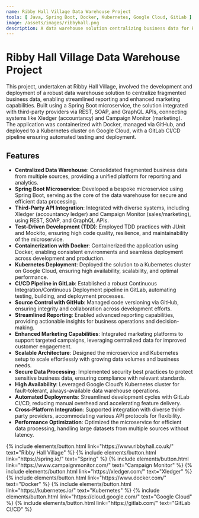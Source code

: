 ```yaml
---
name: Ribby Hall Village Data Warehouse Project
tools: [ Java, Spring Boot, Docker, Kubernetes, Google Cloud, GitLab ]
image: /assets/images/ribbyhall.png
description: A data warehouse solution centralizing business data for Ribby Hall Village, built with Spring Boot microservices and deployed on Google Cloud's Kubernetes cluster.                                                                                                              
---
```


# Ribby Hall Village Data Warehouse Project

This project, undertaken at Ribby Hall Village, involved the development and deployment of a robust data warehouse
solution to centralize fragmented business data, enabling streamlined reporting and enhanced marketing capabilities.
Built using a Spring Boot microservice, the solution integrated with third-party providers via REST, SOAP, and GraphQL
APIs, connecting systems like Xledger (accountancy) and Campaign Monitor (marketing). The application was containerized
with Docker, managed via GitHub, and deployed to a Kubernetes cluster on Google Cloud, with a GitLab CI/CD pipeline
ensuring automated testing and deployment.

## Features

- **Centralized Data Warehouse**: Consolidated fragmented business data from multiple sources, providing a unified
  platform for reporting and analytics.
- **Spring Boot Microservice**: Developed a bespoke microservice using Spring Boot, serving as the core of the data
  warehouse for secure and efficient data processing.
- **Third-Party API Integration**: Integrated with diverse systems, including Xledger (accountancy ledger) and Campaign
  Monitor (sales/marketing), using REST, SOAP, and GraphQL APIs.
- **Test-Driven Development (TDD)**: Employed TDD practices with JUnit and Mockito, ensuring high code quality,
  resilience, and maintainability of the microservice.
- **Containerization with Docker**: Containerized the application using Docker, enabling consistent environments and
  seamless deployment across development and production.
- **Kubernetes Deployment**: Deployed the solution to a Kubernetes cluster on Google Cloud, ensuring high availability,
  scalability, and optimal performance.
- **CI/CD Pipeline in GitLab**: Established a robust Continuous Integration/Continuous Deployment pipeline in GitLab,
  automating testing, building, and deployment processes.
- **Source Control with GitHub**: Managed code versioning via GitHub, ensuring integrity and collaboration across
  development efforts.
- **Streamlined Reporting**: Enabled advanced reporting capabilities, providing actionable insights for business
  operations and decision-making.
- **Enhanced Marketing Capabilities**: Integrated marketing platforms to support targeted campaigns, leveraging
  centralized data for improved customer engagement.
- **Scalable Architecture**: Designed the microservice and Kubernetes setup to scale effortlessly with growing data
  volumes and business needs.
- **Secure Data Processing**: Implemented security best practices to protect sensitive business data, ensuring
  compliance with relevant standards.
- **High Availability**: Leveraged Google Cloud’s Kubernetes cluster for fault-tolerant, always-available data warehouse
  operations.
- **Automated Deployments**: Streamlined development cycles with GitLab CI/CD, reducing manual overhead and accelerating
  feature delivery.
- **Cross-Platform Integration**: Supported integration with diverse third-party providers, accommodating various API
  protocols for flexibility.
- **Performance Optimization**: Optimized the microservice for efficient data processing, handling large datasets from
  multiple sources without latency.

<p class="text-center">
{% include elements/button.html link="https://www.ribbyhall.co.uk/" text="Ribby Hall Village" %}
{% include elements/button.html link="https://spring.io/" text="Spring" %}
{% include elements/button.html link="https://www.campaignmonitor.com/" text="Campaign Monitor" %}
{% include elements/button.html link="https://xledger.com/" text="Xledger" %}
{% include elements/button.html link="https://www.docker.com/" text="Docker" %}
{% include elements/button.html link="https://kubernetes.io/" text="Kubernetes" %}
{% include elements/button.html link="https://cloud.google.com/" text="Google Cloud" %}
{% include elements/button.html link="https://gitlab.com/" text="GitLab CI/CD" %}
</p>